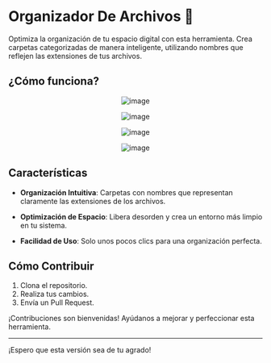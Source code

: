

# Organizador De Archivos 📂

Optimiza la organización de tu espacio digital con esta herramienta. Crea carpetas categorizadas de manera inteligente, utilizando nombres que reflejen las extensiones de tus archivos.

## ¿Cómo funciona?


<div align="center">

![image](https://github.com/nahataen/OrganizadorDeArchivos/assets/4331964/951102d0-4cfe-4274-9884-5e85c2888007)

![image](https://github.com/nahataen/OrganizadorDeArchivos/assets/4331964/e1b0320d-327f-405d-a8a5-3285c11ba97e)


![image](https://github.com/nahataen/OrganizadorDeArchivos/assets/4331964/f1b230d9-fd3b-46fe-98f9-7175e42c89c3)

![image](https://github.com/nahataen/OrganizadorDeArchivos/assets/4331964/1cad5578-361c-4bc4-93c8-1f2ed076913d)

</div>

## Características

- **Organización Intuitiva**: Carpetas con nombres que representan claramente las extensiones de los archivos.
  
- **Optimización de Espacio**: Libera desorden y crea un entorno más limpio en tu sistema.

- **Facilidad de Uso**: Solo unos pocos clics para una organización perfecta.

## Cómo Contribuir

1. Clona el repositorio.
2. Realiza tus cambios.
3. Envía un Pull Request.

¡Contribuciones son bienvenidas! Ayúdanos a mejorar y perfeccionar esta herramienta.


---

¡Espero que esta versión sea de tu agrado!
